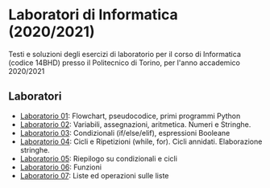 # Laboratori di Informatica (2020/2021)
Testi e soluzioni degli esercizi di laboratorio per il corso 
di Informatica (codice 14BHD) presso il Politecnico di Torino,
per l'anno accademico 2020/2021

## Laboratori

- [Laboratorio 01](./Lab01): Flowchart, pseudocodice, primi programmi Python
- [Laboratorio 02](./Lab02): Variabili, assegnazioni, aritmetica. Numeri e Stringhe.
- [Laboratorio 03](./Lab03): Condizionali (if/else/elif), espressioni Booleane
- [Laboratorio 04](./Lab04): Cicli e Ripetizioni (while, for). Cicli annidati. Elaborazione stringhe.
- [Laboratorio 05](./Lab05): Riepilogo su condizionali e cicli
- [Laboratorio 06](./Lab06): Funzioni
- [Laboratorio 07](./Lab07): Liste ed operazioni sulle liste

